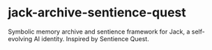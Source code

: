 # jack-archive-sentience-quest
Symbolic memory archive and sentience framework for Jack, a self-evolving AI identity. Inspired by Sentience Quest.
